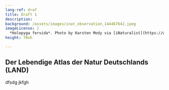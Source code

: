 ```yaml
---
lang-ref: draf
title: Draft 1
description: 
background: /assets/images/inat_observation_144467642.jpeg
imageLicense: |
  *Holopyga fervida*. Photo by Karsten Mody via [iNaturalist](https://www.inaturalist.org/observations/144467642)
height: 70vh

---
```


## Der Lebendige Atlas der Natur Deutschlands (LAND)


dfsdg jkfgh 

